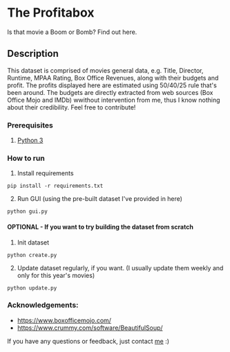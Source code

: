 # The Profitabox
Is that movie a Boom or Bomb? Find out here.

## Description
This dataset is comprised of movies general data, e.g. Title, Director, Runtime, MPAA Rating, Box Office Revenues, along with their budgets and profit. The profits displayed here are estimated using 50/40/25 rule that's been around. The budgets are directly extracted from web sources (Box Office Mojo and IMDb) wwithout intervention from me, thus I know nothing about their credibility. Feel free to contribute!

### Prerequisites
1. [Python 3](https://https://www.python.org/downloads/)

### How to run
1. Install requirements
```
pip install -r requirements.txt
```
2. Run GUI (using the pre-built dataset I've provided in here)
```
python gui.py
```

#### OPTIONAL - If you want to try building the dataset from scratch
1. Init dataset
```
python create.py
```
2. Update dataset regularly, if you want. (I usually update them weekly and only for this year's movies)
```
python update.py
```

### Acknowledgements:
- https://www.boxofficemojo.com/
- https://www.crummy.com/software/BeautifulSoup/

If you have any questions or feedback, just contact [me](mailto:adityo.anggraito@gmail.com) :)
